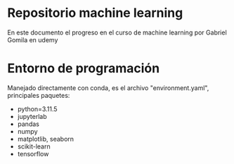 # Repositorio machine learning

En este documento el progreso en el curso de machine learning por Gabriel Gomila en udemy

# Entorno de programación

Manejado directamente con conda, es el archivo "environment.yaml", principales paquetes:

* python=3.11.5
* jupyterlab
* pandas
* numpy
* matplotlib, seaborn
* scikit-learn
* tensorflow

